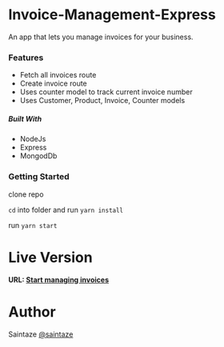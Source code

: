 # Invoice-Management-Express
An app that lets you manage invoices for your business.

### Features
+ Fetch all invoices route
+ Create invoice route 
+ Uses counter model to track current invoice number
+ Uses Customer, Product, Invoice, Counter models

##### Built With
+ NodeJs
+ Express
+ MongodDb

### Getting Started
clone repo

`cd` into folder and run `yarn install`

run `yarn start`

# Live Version
#### URL: [Start managing invoices](https://invoice-app-front-ayezahmed.vercel.app/)

# Author
Saintaze [@saintaze](https://github.com/saintaze/)